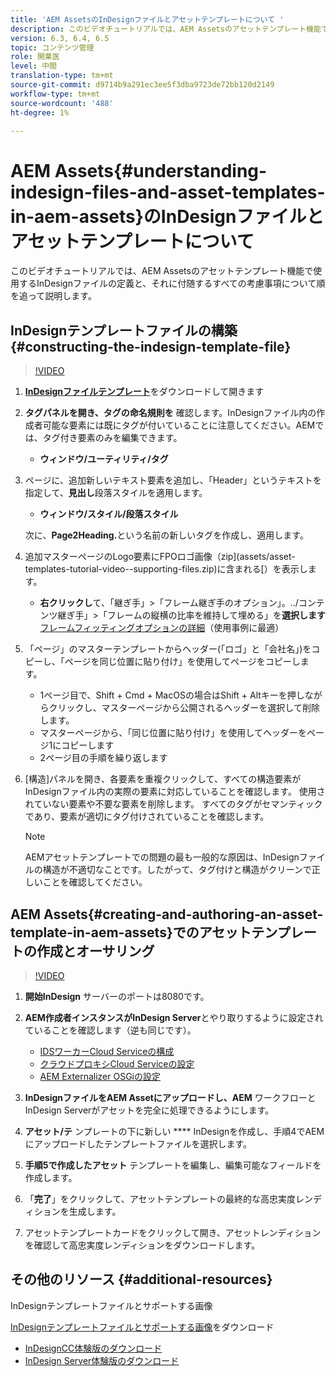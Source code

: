 ```yaml
---
title: 'AEM AssetsのInDesignファイルとアセットテンプレートについて '
description: このビデオチュートリアルでは、AEM Assetsのアセットテンプレート機能で使用するInDesignファイルの定義と、それに付随するすべての考慮事項について順を追って説明します。
version: 6.3, 6.4, 6.5
topic: コンテンツ管理
role: 開業医
level: 中間
translation-type: tm+mt
source-git-commit: d9714b9a291ec3ee5f3dba9723de72bb120d2149
workflow-type: tm+mt
source-wordcount: '488'
ht-degree: 1%

---
```



# AEM Assets{#understanding-indesign-files-and-asset-templates-in-aem-assets}のInDesignファイルとアセットテンプレートについて

このビデオチュートリアルでは、AEM Assetsのアセットテンプレート機能で使用するInDesignファイルの定義と、それに付随するすべての考慮事項について順を追って説明します。

## InDesignテンプレートファイルの構築{#constructing-the-indesign-template-file}

>[!VIDEO](https://video.tv.adobe.com/v/19293/?quality=9&learn=on)

1. [**InDesignファイルテンプレート**](assets/asset-templates-tutorial-video--supporting-files.zip)&#x200B;をダウンロードして開きます
2. **タグパネルを開き、タグの命名規則を** 確認します。InDesignファイル内の作成者可能な要素には既にタグが付いていることに注意してください。AEMでは、タグ付き要素のみを編集できます。

   * **ウィンドウ/ユーティリティ/タグ**

3. ページに、追加新しいテキスト要素を追加し、「Header」というテキストを指定して、**見出し**&#x200B;段落スタイルを適用します。

   * **ウィンドウ/スタイル/段落スタイル**

   次に、**Page2Heading.**&#x200B;という名前の新しいタグを作成し、適用します。

4. 追加マスターページのLogo要素にFPOロゴ画像（zip](assets/asset-templates-tutorial-video--supporting-files.zip)に含まれる[）を表示します。

   * **右クリックし**&#x200B;て、「継ぎ手」>「フレーム継ぎ手のオプション」。../コンテンツ継ぎ手」>「フレームの縦横の比率を維持して埋める」を&#x200B;**選択します**
   [フレームフィッティングオプションの詳細](https://helpx.adobe.com/indesign/using/frames-objects.html#fitting_objects_to_frames)（使用事例に最適）

5. 「ページ」のマスターテンプレートからヘッダー(「ロゴ」と「会社名」)をコピーし、「ページを同じ位置に貼り付け」を使用してページをコピーします。

   * 1ページ目で、Shift + Cmd + MacOSの場合はShift + Altキーを押しながらクリックし、マスターページから公開されるヘッダーを選択して削除します。
   * マスターページから、「同じ位置に貼り付け」を使用してヘッダーをページ1にコピーします
   * 2ページ目の手順を繰り返します

6. [構造]パネルを開き、各要素を重複クリックして、すべての構造要素がInDesignファイル内の実際の要素に対応していることを確認します。 使用されていない要素や不要な要素を削除します。 すべてのタグがセマンティックであり、要素が適切にタグ付けされていることを確認します。

   >[!NOTE]
   >
   >AEMアセットテンプレートでの問題の最も一般的な原因は、InDesignファイルの構造が不適切なことです。したがって、タグ付けと構造がクリーンで正しいことを確認してください。

## AEM Assets{#creating-and-authoring-an-asset-template-in-aem-assets}でのアセットテンプレートの作成とオーサリング

>[!VIDEO](https://video.tv.adobe.com/v/19294/?quality=9&learn=on)

1. **開始InDesign** サーバーのポートは8080です。
2. **AEM作成者インスタンスがInDesign Server**&#x200B;とやり取りするように設定されていることを確認します（逆も同じです）。

   * [IDSワーカーCloud Serviceの構成](http://localhost:4502/etc/cloudservices/proxy/ids.html)
   * [クラウドプロキシCloud Serviceの設定](http://localhost:4502/etc/cloudservices/proxy.html)
   * [AEM Externalizer OSGiの設定](http://localhost:4502/system/console/configMgr)

3. **InDesignファイルをAEM Assetにアップロードし、AEM** ワークフローとInDesign Serverがアセットを完全に処理できるようにします。
4. **アセット/テ** ンプレートの下に新しい **** InDesignを作成し、手順4でAEMにアップロードしたテンプレートファイルを選択します。
5. **手順5で作成したアセット** テンプレートを編集し、編集可能なフィールドを作成します。
6. 「**完了**」をクリックして、アセットテンプレートの最終的な高忠実度レンディションを生成します。
7. アセットテンプレートカードをクリックして開き、アセットレンディションを確認して高忠実度レンディションをダウンロードします。

## その他のリソース {#additional-resources}

InDesignテンプレートファイルとサポートする画像

[InDesignテンプレートファイルとサポートする画像](assets/asset-templates-tutorial-video--supporting-files-1.zip)をダウンロード

* [InDesignCC体験版のダウンロード](https://creative.adobe.com/products/download/indesign)
* [InDesign Server体験版のダウンロード](https://www.adobe.com/devnet/indesign/indesign-server-trial-downloads.html)
